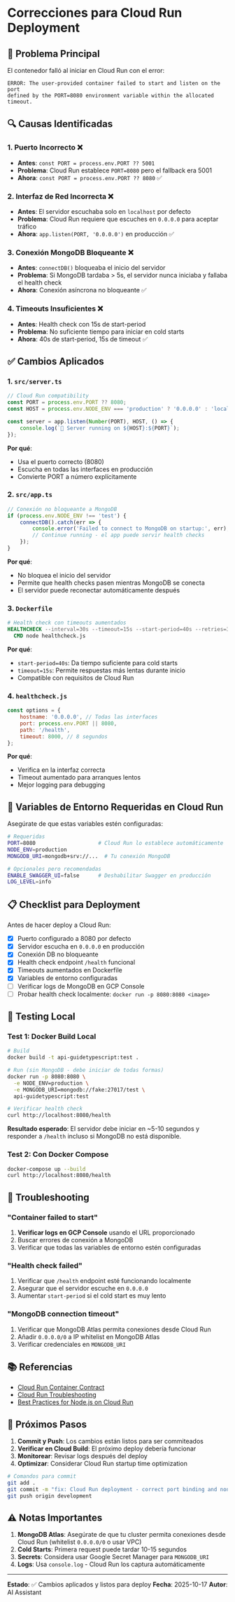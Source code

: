 # Correcciones para Cloud Run Deployment

## 🎯 Problema Principal

El contenedor falló al iniciar en Cloud Run con el error:

```
ERROR: The user-provided container failed to start and listen on the port
defined by the PORT=8080 environment variable within the allocated timeout.
```

## 🔍 Causas Identificadas

### 1. **Puerto Incorrecto** ❌

- **Antes**: `const PORT = process.env.PORT ?? 5001`
- **Problema**: Cloud Run establece `PORT=8080` pero el fallback era 5001
- **Ahora**: `const PORT = process.env.PORT ?? 8080` ✅

### 2. **Interfaz de Red Incorrecta** ❌

- **Antes**: El servidor escuchaba solo en `localhost` por defecto
- **Problema**: Cloud Run requiere que escuches en `0.0.0.0` para aceptar tráfico
- **Ahora**: `app.listen(PORT, '0.0.0.0')` en producción ✅

### 3. **Conexión MongoDB Bloqueante** ❌

- **Antes**: `connectDB()` bloqueaba el inicio del servidor
- **Problema**: Si MongoDB tardaba > 5s, el servidor nunca iniciaba y fallaba el health check
- **Ahora**: Conexión asíncrona no bloqueante ✅

### 4. **Timeouts Insuficientes** ❌

- **Antes**: Health check con 15s de start-period
- **Problema**: No suficiente tiempo para iniciar en cold starts
- **Ahora**: 40s de start-period, 15s de timeout ✅

## ✅ Cambios Aplicados

### 1. `src/server.ts`

```typescript
// Cloud Run compatibility
const PORT = process.env.PORT ?? 8080;
const HOST = process.env.NODE_ENV === 'production' ? '0.0.0.0' : 'localhost';

const server = app.listen(Number(PORT), HOST, () => {
    console.log(`🚀 Server running on ${HOST}:${PORT}`);
});
```

**Por qué**:

- Usa el puerto correcto (8080)
- Escucha en todas las interfaces en producción
- Convierte PORT a número explícitamente

### 2. `src/app.ts`

```typescript
// Conexión no bloqueante a MongoDB
if (process.env.NODE_ENV !== 'test') {
    connectDB().catch(err => {
        console.error('Failed to connect to MongoDB on startup:', err);
        // Continue running - el app puede servir health checks
    });
}
```

**Por qué**:

- No bloquea el inicio del servidor
- Permite que health checks pasen mientras MongoDB se conecta
- El servidor puede reconectar automáticamente después

### 3. `Dockerfile`

```dockerfile
# Health check con timeouts aumentados
HEALTHCHECK --interval=30s --timeout=15s --start-period=40s --retries=3 \
  CMD node healthcheck.js
```

**Por qué**:

- `start-period=40s`: Da tiempo suficiente para cold starts
- `timeout=15s`: Permite respuestas más lentas durante inicio
- Compatible con requisitos de Cloud Run

### 4. `healthcheck.js`

```javascript
const options = {
    hostname: '0.0.0.0', // Todas las interfaces
    port: process.env.PORT || 8080,
    path: '/health',
    timeout: 8000, // 8 segundos
};
```

**Por qué**:

- Verifica en la interfaz correcta
- Timeout aumentado para arranques lentos
- Mejor logging para debugging

## 🚀 Variables de Entorno Requeridas en Cloud Run

Asegúrate de que estas variables estén configuradas:

```bash
# Requeridas
PORT=8080                    # Cloud Run lo establece automáticamente
NODE_ENV=production
MONGODB_URI=mongodb+srv://...  # Tu conexión MongoDB

# Opcionales pero recomendadas
ENABLE_SWAGGER_UI=false      # Deshabilitar Swagger en producción
LOG_LEVEL=info
```

## 📋 Checklist para Deployment

Antes de hacer deploy a Cloud Run:

- [x] Puerto configurado a 8080 por defecto
- [x] Servidor escucha en `0.0.0.0` en producción
- [x] Conexión DB no bloqueante
- [x] Health check endpoint `/health` funcional
- [x] Timeouts aumentados en Dockerfile
- [x] Variables de entorno configuradas
- [ ] Verificar logs de MongoDB en GCP Console
- [ ] Probar health check localmente: `docker run -p 8080:8080 <image>`

## 🧪 Testing Local

### Test 1: Docker Build Local

```bash
# Build
docker build -t api-guidetypescript:test .

# Run (sin MongoDB - debe iniciar de todas formas)
docker run -p 8080:8080 \
  -e NODE_ENV=production \
  -e MONGODB_URI=mongodb://fake:27017/test \
  api-guidetypescript:test

# Verificar health check
curl http://localhost:8080/health
```

**Resultado esperado**: El servidor debe iniciar en ~5-10 segundos y responder a `/health` incluso si MongoDB no está disponible.

### Test 2: Con Docker Compose

```bash
docker-compose up --build
curl http://localhost:8080/health
```

## 🔧 Troubleshooting

### "Container failed to start"

1. **Verificar logs en GCP Console** usando el URL proporcionado
2. Buscar errores de conexión a MongoDB
3. Verificar que todas las variables de entorno estén configuradas

### "Health check failed"

1. Verificar que `/health` endpoint esté funcionando localmente
2. Asegurar que el servidor escuche en `0.0.0.0`
3. Aumentar `start-period` si el cold start es muy lento

### "MongoDB connection timeout"

1. Verificar que MongoDB Atlas permita conexiones desde Cloud Run
2. Añadir `0.0.0.0/0` a IP whitelist en MongoDB Atlas
3. Verificar credenciales en `MONGODB_URI`

## 📚 Referencias

- [Cloud Run Container Contract](https://cloud.google.com/run/docs/container-contract)
- [Cloud Run Troubleshooting](https://cloud.google.com/run/docs/troubleshooting)
- [Best Practices for Node.js on Cloud Run](https://cloud.google.com/run/docs/tips/nodejs)

## 🎯 Próximos Pasos

1. **Commit y Push**: Los cambios están listos para ser commiteados
2. **Verificar en Cloud Build**: El próximo deploy debería funcionar
3. **Monitorear**: Revisar logs después del deploy
4. **Optimizar**: Considerar Cloud Run startup time optimization

```bash
# Comandos para commit
git add .
git commit -m "fix: Cloud Run deployment - correct port binding and non-blocking DB connection"
git push origin development
```

## ⚠️ Notas Importantes

1. **MongoDB Atlas**: Asegúrate de que tu cluster permita conexiones desde Cloud Run (whitelist `0.0.0.0/0` o usar VPC)
2. **Cold Starts**: Primera request puede tardar 10-15 segundos
3. **Secrets**: Considera usar Google Secret Manager para `MONGODB_URI`
4. **Logs**: Usa `console.log` - Cloud Run los captura automáticamente

---

**Estado**: ✅ Cambios aplicados y listos para deploy
**Fecha**: 2025-10-17
**Autor**: AI Assistant
